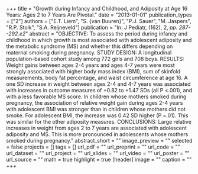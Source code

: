 +++
title = "Growth during Infancy and Childhood, and Adiposity at Age 16 Years: Ages 2 to 7 Years Are Pivotal."
date = "2013-01-01"
publication_types = ["2"]
authors = ["E.T. Liem", "S. {van Buuren}", "P.J. Sauer", "M. Jaspers", "R.P. Stolk", "S.A. Reijneveld"]
publication = "In: J Pediatr, (162), 2, _pp. 287--292.e2_"
abstract = "OBJECTIVE: To assess the period during infancy and childhood in which growth is most associated with adolescent adiposity and the metabolic syndrome (MS) and whether this differs depending on maternal smoking during pregnancy. STUDY DESIGN: A longitudinal population-based cohort study among 772 girls and 708 boys. RESULTS: Weight gains between ages 2-4 years and ages 4-7 years were most strongly associated with higher body mass index (BMI), sum of skinfold measurements, body fat percentage, and waist circumference at age 16. A one SD increase in weight between ages 2-4 and 4-7 years was associated with increases in outcome measures of +0.82 to +1.47 SDs (all P <.001), and with a less favorable MS score. In children whose mothers smoked during pregnancy, the association of relative weight gain during ages 2-4 years with adolescent BMI was stronger than in children whose mothers did not smoke. For adolescent BMI, the increase was 0.42 SD higher (P =.01). This was similar for the other adiposity measures. CONCLUSIONS: Large relative increases in weight from ages 2 to 7 years are associated with adolescent adiposity and MS. This is more pronounced in adolescents whose mothers smoked during pregnancy."
abstract_short = ""
image_preview = ""
selected = false
projects = []
tags = []
url_pdf = ""
url_preprint = ""
url_code = ""
url_dataset = ""
url_project = ""
url_slides = ""
url_video = ""
url_poster = ""
url_source = ""
math = true
highlight = true
[header]
image = ""
caption = ""
+++
